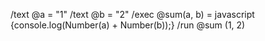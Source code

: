 /text @a = "1"
/text @b = "2"
/exec @sum(a, b) = javascript {console.log(Number(a) + Number(b));}
/run @sum (1, 2)
